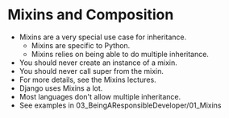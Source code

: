# Mixins and Composition

* Mixins are a very special use case for inheritance.
  * Mixins are specific to Python.
  * Mixins relies on being able to do multiple inheritance.
* You should never create an instance of a mixin.
* You should never call super from the mixin.
* For more details, see the Mixins lectures.
* Django uses Mixins a lot.
* Most languages don't allow multiple inheritance.
* See examples in 03_BeingAResponsibleDeveloper/01_Mixins

